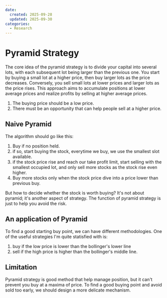 ```yaml
---
date:
  created: 2025-09-28
  updated: 2025-09-30
categories:
  - Research
---
```


# Pyramid Strategy

The core idea of the pyramid strategy is to divide your capital into several lots, with each subsequent lot being larger than the previous one. You start by buying a small lot at a higher price, then buy larger lots as the price decreases. Conversely, you sell small lots at lower prices and larger lots as the price rises. This approach aims to accumulate positions at lower average prices and realize profits by selling at higher average prices.

1. The buying price should be a low price.
2. There must be an opportunity that can help people sell at a higher price.

## Naive Pyramid

The algorithm should go like this:

1. Buy if no position held.
2. if so, start buying the stock, everytime we buy, we use the smallest slot available.
3. if the stock price rise and reach our take profit limit, start selling with the smallest occupied lot, and only sell more stocks as the stock rise even higher.
4. Buy more stocks only when the stock price dive into a price lower than previous buy.

But how to decide whether the stock is worth buying? It's not about pyramid; it's another aspect of
strategy. The function of pyramid strategy is just to help you avoid the risk.

## An application of Pyramid

To find a good starting buy point, we can have different methodologies. One of the useful strategies I'm
quite statisfied with is:

1. buy if the low price is lower than the bollinger's lower line
2. sell if the high price is higher than the bollinger's middle line.

## Limitation

Pyramid strategy is good method that help manage position, but it can't prevent you buy at a maxima of price. To find a good buying point and avoid sold too early, we should design a more delicate mechanism.
